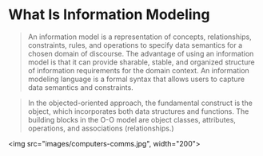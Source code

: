 # What Is Information Modeling


> An information model is a representation of concepts, relationships, constraints, rules,
> and operations to specify data semantics for a chosen domain of discourse.
> The advantage of using an information model is that it can provide sharable, stable, and
> organized structure of information requirements for the domain context.
> An information modeling language is a formal syntax that allows users to capture data
> semantics and constraints.


> In the objected-oriented approach, the fundamental construct is the object, which incorporates both
> data structures and functions. The building blocks in the O-O model are object classes, attributes,
> operations, and associations (relationships.)

<img src="images/computers-comms.jpg", width="200">